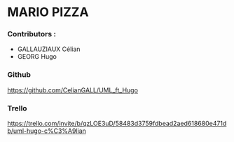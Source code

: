 # MARIO PIZZA
### Contributors :
- GALLAUZIAUX Célian
- GEORG Hugo
### Github
https://github.com/CelianGALL/UML_ft_Hugo
### Trello
https://trello.com/invite/b/qzLOE3uD/58483d3759fdbead2aed618680e471db/uml-hugo-c%C3%A9lian
